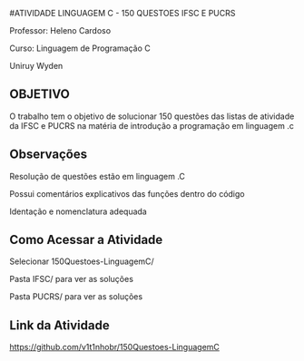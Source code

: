 #ATIVIDADE LINGUAGEM C - 150 QUESTOES IFSC E PUCRS

Professor: Heleno Cardoso 

Curso: Linguagem de Programação C

Uniruy Wyden

## OBJETIVO
O trabalho tem o objetivo de solucionar 150 questões das listas de atividade da IFSC e PUCRS na matéria de introdução a programação em linguagem .c
## Observações
Resolução de questões estão em linguagem .C

Possui comentários explicativos das funções dentro do código 

Identação e nomenclatura adequada
## Como Acessar a Atividade
Selecionar 150Questoes-LinguagemC/

Pasta IFSC/ para ver as soluções

Pasta PUCRS/ para ver as soluções 
## Link da Atividade
https://github.com/v1t1nhobr/150Questoes-LinguagemC



